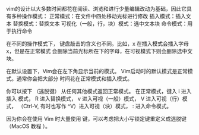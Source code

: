 vim的设计以大多数时间都花在阅读、浏览和进行少量编辑改动为基础，因此它具有多种操作模式：
正常模式：在文件中四处移动光标进行修改
插入模式：插入文本
替换模式：替换文本
可视化（一般，行，块）模式：选中文本块
命令模式：用于执行命令

在不同的操作模式下， 键盘敲击的含义也不同。比如，x 在插入模式会插入字母x，但是在正常模式 会删除当前光标所在下的字母，在可视模式下则会删除选中文块。

在默认设置下，Vim会在左下角显示当前的模式。 Vim启动时的默认模式是正常模式。通常你会把大部分 时间花在正常模式和插入模式。

你可以按下 <ESC> （逃脱键） 从任何其他模式返回正常模式。 在正常模式，键入 i 进入插入 模式， R 进入替换模式， v 进入可视（一般）模式， V 进入可视（行）模式， <C-v> （Ctrl-V, 有时也写作 ^V）进入可视（块）模式， : 进入命令模式。

因为你会在使用 Vim 时大量使用 <ESC> 键，可以考虑把大小写锁定键重定义成逃脱键 （MacOS 教程 ）。

